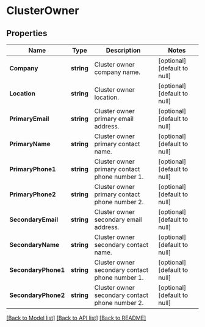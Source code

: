 # ClusterOwner

## Properties
Name | Type | Description | Notes
------------ | ------------- | ------------- | -------------
**Company** | **string** | Cluster owner company name. | [optional] [default to null]
**Location** | **string** | Cluster owner location. | [optional] [default to null]
**PrimaryEmail** | **string** | Cluster owner primary email address. | [optional] [default to null]
**PrimaryName** | **string** | Cluster owner primary contact name. | [optional] [default to null]
**PrimaryPhone1** | **string** | Cluster owner primary contact phone number 1. | [optional] [default to null]
**PrimaryPhone2** | **string** | Cluster owner primary contact phone number 2. | [optional] [default to null]
**SecondaryEmail** | **string** | Cluster owner secondary email address. | [optional] [default to null]
**SecondaryName** | **string** | Cluster owner secondary contact name. | [optional] [default to null]
**SecondaryPhone1** | **string** | Cluster owner secondary contact phone number 1. | [optional] [default to null]
**SecondaryPhone2** | **string** | Cluster owner secondary contact phone number 2. | [optional] [default to null]

[[Back to Model list]](../README.md#documentation-for-models) [[Back to API list]](../README.md#documentation-for-api-endpoints) [[Back to README]](../README.md)


